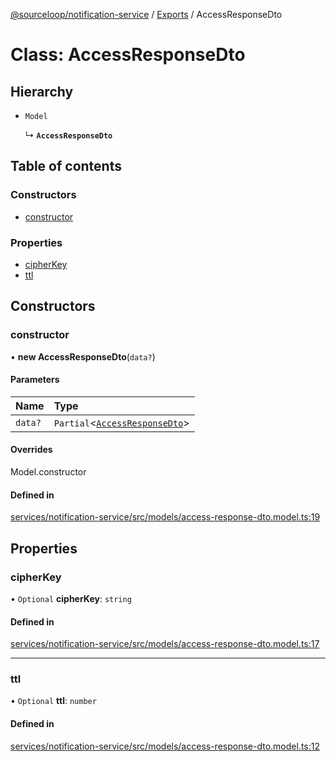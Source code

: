 [@sourceloop/notification-service](../README.md) / [Exports](../modules.md) / AccessResponseDto

# Class: AccessResponseDto

## Hierarchy

- `Model`

  ↳ **`AccessResponseDto`**

## Table of contents

### Constructors

- [constructor](AccessResponseDto.md#constructor)

### Properties

- [cipherKey](AccessResponseDto.md#cipherkey)
- [ttl](AccessResponseDto.md#ttl)

## Constructors

### constructor

• **new AccessResponseDto**(`data?`)

#### Parameters

| Name | Type |
| :------ | :------ |
| `data?` | `Partial`<[`AccessResponseDto`](AccessResponseDto.md)\> |

#### Overrides

Model.constructor

#### Defined in

[services/notification-service/src/models/access-response-dto.model.ts:19](https://github.com/sourcefuse/loopback4-microservice-catalog/blob/bc2553587/services/notification-service/src/models/access-response-dto.model.ts#L19)

## Properties

### cipherKey

• `Optional` **cipherKey**: `string`

#### Defined in

[services/notification-service/src/models/access-response-dto.model.ts:17](https://github.com/sourcefuse/loopback4-microservice-catalog/blob/bc2553587/services/notification-service/src/models/access-response-dto.model.ts#L17)

___

### ttl

• `Optional` **ttl**: `number`

#### Defined in

[services/notification-service/src/models/access-response-dto.model.ts:12](https://github.com/sourcefuse/loopback4-microservice-catalog/blob/bc2553587/services/notification-service/src/models/access-response-dto.model.ts#L12)

